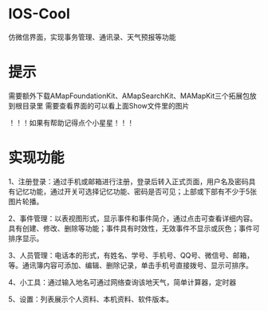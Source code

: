 # IOS-Cool
仿微信界面，实现事务管理、通讯录、天气预报等功能
# 提示
需要额外下载AMapFoundationKit、AMapSearchKit、MAMapKit三个拓展包放到根目录里
需要查看界面的可以看上面Show文件里的图片

！！！如果有帮助记得点个小星星！！！

# 实现功能

1、注册登录：通过手机或邮箱进行注册，登录后转入正式页面，用户名及密码具有记忆功能，通过开关可选择记忆功能、密码是否可见；上部或下部有不少于5张图片轮播。

2、事件管理：以表视图形式，显示事件和事件简介，通过点击可查看详细内容。具有创建、修改、删除等功能；事件具有时效性，无效事件不显示或灰色；事件可排序显示。

3、人员管理：电话本的形式，有姓名、学号、手机号、QQ号、微信号、邮箱，等。通讯簿内容可添加、编辑、删除记录，单击手机号直接拨号、显示可排序。

4、小工具：通过输入地名可通过网络查询该地天气，简单计算器，定时器

5、设置：列表展示个人资料、本机资料、软件版本。

